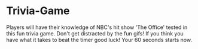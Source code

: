 # Trivia-Game

Players will have their knowledge of NBC's hit show 'The Office' tested in this fun trivia game. Don't get distracted by the fun gifs! If you think you have what it takes to beat the timer good luck! Your 60 seconds starts now.
